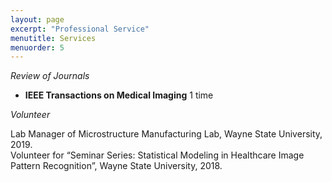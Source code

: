 ```yaml
---
layout: page
excerpt: "Professional Service"
menutitle: Services
menuorder: 5
--- 
```



*Review of Journals*
- **IEEE Transactions on Medical Imaging** 1 time

*Volunteer*

Lab Manager of Microstructure Manufacturing Lab, Wayne State University, 2019.\
Volunteer for “Seminar Series:  Statistical Modeling in Healthcare Image Pattern Recognition”, Wayne State University, 2018.                                                                                  


